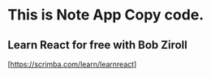 # This is Note App Copy code.

## Learn React for free with Bob Ziroll

[https://scrimba.com/learn/learnreact]
